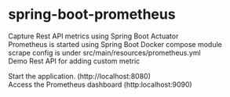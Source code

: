 # spring-boot-prometheus
Capture Rest API metrics using Spring Boot Actuator<br>
Prometheus is started using Spring Boot Docker compose module<br>
scrape config is under src/main/resources/prometheus.yml<br>
Demo Rest API for adding custom metric<br><p>

Start the application. (http://localhost:8080)<br>
Access the Prometheus dashboard (http:localhost:9090)<br>
